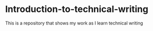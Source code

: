 # Introduction-to-technical-writing
This is a repository that shows my work as I learn technical writing
